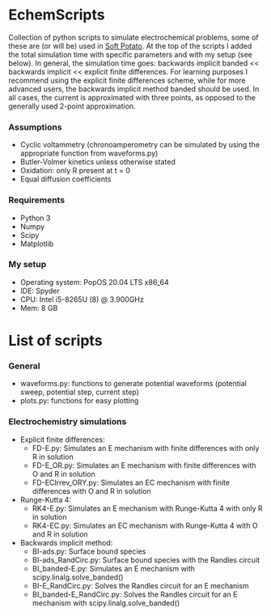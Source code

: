 # EchemScripts
Collection of python scripts to simulate electrochemical problems, some of these are (or will be) used in [Soft Potato](https://oliverrdz.xyz/soft-potato). At the top of the scripts I added the total simulation time with specific parameters and with my setup (see below). In general, the simulation time goes: backwards implicit banded << backwards implicit << explicit finite differences. For learning purposes I recommend using the explicit finite differences scheme, while for more advanced users, the backwards implicit method banded should be used. In all cases, the current is approximated with three points, as opposed to the generally used 2-point approximation.

### Assumptions
* Cyclic voltammetry (chronoamperometry can be simulated by using the appropriate function from waveforms.py)
* Butler-Volmer kinetics unless otherwise stated
* Oxidation: only R present at t = 0
* Equal diffusion coefficients

### Requirements
* Python 3
* Numpy
* Scipy
* Matplotlib

### My setup
* Operating system: PopOS 20.04 LTS x86_64
* IDE: Spyder
* CPU: Intel i5-8265U (8) @ 3.900GHz
* Mem: 8 GB

# List of scripts
### General
* waveforms.py: functions to generate potential waveforms (potential sweep, potential step, current step)
* plots.py: functions for easy plotting

### Electrochemistry simulations
* Explicit finite differences:
  * FD-E.py: Simulates an E mechanism with finite differences with only R in solution
  * FD-E_OR.py: Simulates an E mechanism with finite differences with O and R in solution
  * FD-ECIrrev_ORY.py: Simulates an EC mechanism with finite differences with O and R in solution
* Runge-Kutta 4:
  * RK4-E.py: Simulates an E mechanism with Runge-Kutta 4 with only R in solution
  * RK4-EC.py: Simulates an EC mechanism with Runge-Kutta 4 with O and R in solution
* Backwards implicit method:
  * BI-ads.py: Surface bound species
  * BI-ads_RandCirc.py: Surface bound species with the Randles circuit
  * BI_banded-E.py: Simulates an E mechanism with scipy.linalg.solve_banded()
  * BI-E_RandCirc.py: Solves the Randles circuit for an E mechanism
  * BI_banded-E_RandCirc.py: Solves the Randles circuit for an E mechanism with scipy.linalg.solve_banded()
